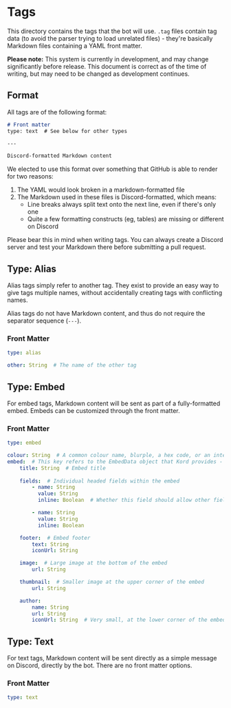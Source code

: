 # Tags

This directory contains the tags that the bot will use. `.tag` files contain tag data (to avoid the parser trying
to load unrelated files) - they're basically Markdown files containing a YAML front matter.

**Please note:** This system is currently in development, and may change significantly before release. This document
is correct as of the time of writing, but may need to be changed as development continues.

## Format

All tags are of the following format:

```markdown
# Front matter
type: text  # See below for other types

---

Discord-formatted Markdown content
```

We elected to use this format over something that GitHub is able to render for two reasons:

1. The YAML would look broken in a markdown-formatted file
2. The Markdown used in these files is Discord-formatted, which means:
    * Line breaks always split text onto the next line, even if there's only one
    * Quite a few formatting constructs (eg, tables) are missing or different on Discord

Please bear this in mind when writing tags. You can always create a Discord server and test your Markdown there before
submitting a pull request.

## Type: Alias

Alias tags simply refer to another tag. They exist to provide an easy way to give tags multiple names, without
accidentally creating tags with conflicting names.

Alias tags do not have Markdown content, and thus do not require the separator sequence (`---`).

### Front Matter

```yaml
type: alias

other: String  # The name of the other tag
```

## Type: Embed

For embed tags, Markdown content will be sent as part of a fully-formatted embed. Embeds can be customized
through the front matter.

### Front Matter

```yaml
type: embed

colour: String  # A common colour name, blurple, a hex code, or an integer representing an RGB colour - this overwrites the embed color field
embed:  # This key refers to the EmbedData object that Kord provides - some common fields are provided below.
    title: String  # Embed title
    
    fields:  # Individual headed fields within the embed
        - name: String
          value: String
          inline: Boolean  # Whether this field should allow other fields to be positioned next to it

        - name: String
          value: String
          inline: Boolean

    footer:  # Embed footer
        text: String
        iconUrl: String

    image:  # Large image at the bottom of the embed
        url: String

    thumbnail:  # Smaller image at the upper corner of the embed
        url: String

    author:
        name: String
        url: String
        iconUrl: String  # Very small, at the lower corner of the embed
```

## Type: Text

For text tags, Markdown content will be sent directly as a simple message on Discord, directly by the bot. There are no
front matter options.

### Front Matter

```yaml
type: text
```
